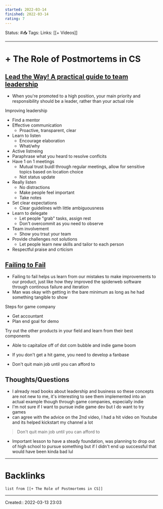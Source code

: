 ```yaml
---
started: 2022-03-14 
finished: 2022-03-14 
rating: 7
---
```

Status: #📥
Tags: 
Links: [[+ Videos]]
___
# + The Role of Postmortems in CS
## [Lead the Way! A practical guide to team leadership](https://www.youtube.com/watch?v=XI9M8ijUD9s&ab_channel=GDC)
- When you're promoted to a high position, your main priority and responsibility should be a leader, rather than your actual role

Improving leadership
- Find a mentor
- Effective communication
	- Proactive, transparent, clear
- Learn to listen
	- Encourage elaboration
	- What/why
- Active listneing
- Paraphrase what you heard to resolve conflcits
- Have 1 on 1 meetings
	- Mutual trust buidl through regular meetings, allow for sensitive topics based on location choice
	- Not status update
- Really listen
	- No distractions
	- Make people feel important
	- Take notes
- Set clear expectations
	- Clear guidelines with little ambiguousness
- Learn to delegate
	- Let people "grab" tasks, assign rest
	- Don't overcommit as you need to observe
- Team involvement
	- Show you trsut your team
- Provide challenges not solutions
	- Let people learn new skills and tailor to each person
- Respectful praise and crticism
## [Failing to Fail](https://www.youtube.com/watch?v=stxVBJem3Rs&ab_channel=GDC)
- Failing to fail helps us learn from our mistakes to make improvements to our product, just like how they improved the spiderweb software through continous failure and iteration
- Man was okay with getting in the bare minimum as long as he had something tangible to show

Steps for game company
- Get accountant
- Plan end goal for demo

Try out the other products in your field and learn from their best components

- Able to capitalize off of dot com bubble and indie game boom

- If you don't get a hit game, you need to develop a fanbase

- Don't quit main job until you can afford to
## Thoughts/Questions
- I already read books about leadership and business so these concepts are not new to me, it's interesting to see them implemented into an actual example though through game companies, especially indie
- I'm not sure if I want to pursue indie game dev but I do want to try games
- can agree with the advice on the 2nd video, I had a hit video on Youtube and its helped kickstart my channel a lot
> Don't quit main job until you can afford to
- Important lesson to have a steady foundation, was planning to drop out of high school to pursue something but if I didn't end up successful that would have been kinda bad lul
___
# Backlinks
```dataview
list from [[+ The Role of Postmortems in CS]]
```
___
Created:: 2022-03-13 23:03


